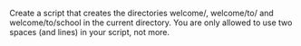  Create a script that creates the directories welcome/, welcome/to/ and welcome/to/school in the current directory. You are only allowed to use two spaces (and lines) in your script, not more.
